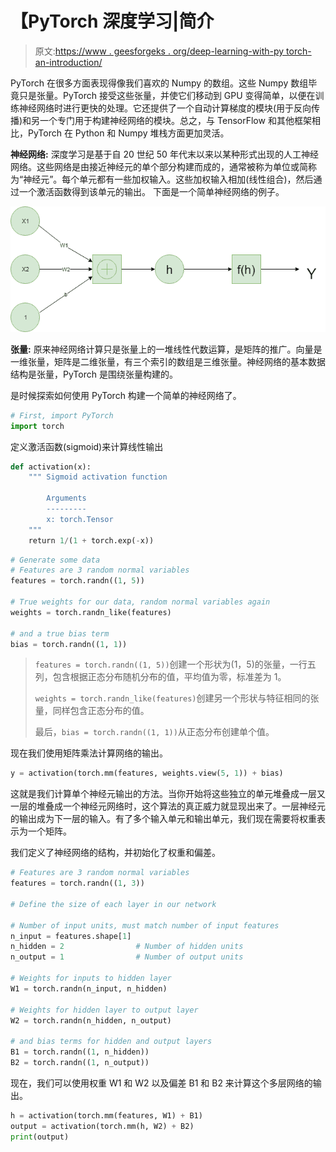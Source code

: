 # 【PyTorch 深度学习|简介

> 原文:[https://www . geesforgeks . org/deep-learning-with-py torch-an-introduction/](https://www.geeksforgeeks.org/deep-learning-with-pytorch-an-introduction/)

PyTorch 在很多方面表现得像我们喜欢的 Numpy 的数组。这些 Numpy 数组毕竟只是张量。PyTorch 接受这些张量，并使它们移动到 GPU 变得简单，以便在训练神经网络时进行更快的处理。它还提供了一个自动计算梯度的模块(用于反向传播)和另一个专门用于构建神经网络的模块。总之，与 TensorFlow 和其他框架相比，PyTorch 在 Python 和 Numpy 堆栈方面更加灵活。

**神经网络:**
深度学习是基于自 20 世纪 50 年代末以来以某种形式出现的人工神经网络。这些网络是由接近神经元的单个部分构建而成的，通常被称为单位或简称为“神经元”。每个单元都有一些加权输入。这些加权输入相加(线性组合)，然后通过一个激活函数得到该单元的输出。
下面是一个简单神经网络的例子。

![](img/9e63472a0ea362c0cfe6aecf5ea8b59c.png)

**张量:**
原来神经网络计算只是张量上的一堆线性代数运算，是矩阵的推广。向量是一维张量，矩阵是二维张量，有三个索引的数组是三维张量。神经网络的基本数据结构是张量，PyTorch 是围绕张量构建的。

是时候探索如何使用 PyTorch 构建一个简单的神经网络了。

```py
# First, import PyTorch
import torch
```

定义激活函数(sigmoid)来计算线性输出

```py
def activation(x):
    """ Sigmoid activation function 

        Arguments
        ---------
        x: torch.Tensor
    """
    return 1/(1 + torch.exp(-x))
```

```py
# Generate some data 
# Features are 3 random normal variables
features = torch.randn((1, 5))

# True weights for our data, random normal variables again
weights = torch.randn_like(features)

# and a true bias term
bias = torch.randn((1, 1))
```

> `features = torch.randn((1, 5))`创建一个形状为(1，5)的张量，一行五列，包含根据正态分布随机分布的值，平均值为零，标准差为 1。
> 
> `weights = torch.randn_like(features)`创建另一个形状与特征相同的张量，同样包含正态分布的值。
> 
> 最后，`bias = torch.randn((1, 1))`从正态分布创建单个值。

现在我们使用矩阵乘法计算网络的输出。

```py
y = activation(torch.mm(features, weights.view(5, 1)) + bias)
```

这就是我们计算单个神经元输出的方法。当你开始将这些独立的单元堆叠成一层又一层的堆叠成一个神经元网络时，这个算法的真正威力就显现出来了。一层神经元的输出成为下一层的输入。有了多个输入单元和输出单元，我们现在需要将权重表示为一个矩阵。

我们定义了神经网络的结构，并初始化了权重和偏差。

```py
# Features are 3 random normal variables
features = torch.randn((1, 3))

# Define the size of each layer in our network

# Number of input units, must match number of input features
n_input = features.shape[1]     
n_hidden = 2                # Number of hidden units 
n_output = 1                # Number of output units

# Weights for inputs to hidden layer
W1 = torch.randn(n_input, n_hidden)

# Weights for hidden layer to output layer
W2 = torch.randn(n_hidden, n_output)

# and bias terms for hidden and output layers
B1 = torch.randn((1, n_hidden))
B2 = torch.randn((1, n_output))
```

现在，我们可以使用权重 W1 和 W2 以及偏差 B1 和 B2 来计算这个多层网络的输出。

```py
h = activation(torch.mm(features, W1) + B1)
output = activation(torch.mm(h, W2) + B2)
print(output)
```